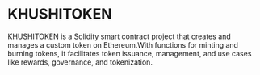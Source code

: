 # KHUSHITOKEN
KHUSHITOKEN is a Solidity smart contract project that creates and manages a custom token on Ethereum.With functions for minting and burning tokens, it facilitates token issuance, management, and use cases like rewards, governance, and tokenization.
